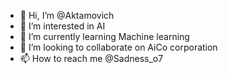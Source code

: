 - 👋 Hi, I’m @Aktamovich
- 👀 I’m interested in AI
- 🌱 I’m currently learning Machine learning
- 💞️ I’m looking to collaborate on AiCo corporation
- 📫 How to reach me @Sadness_o7 

<!---
Aktamovich/Aktamovich is a ✨ special ✨ repository because its `README.md` (this file) appears on your GitHub profile.
You can click the Preview link to take a look at your changes.
--->
